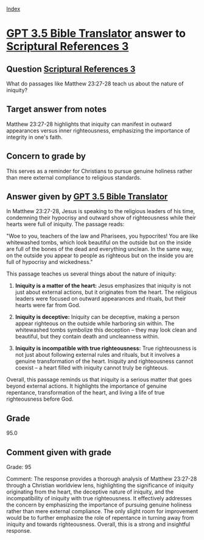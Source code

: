 
[Index](../../index.md)
# [GPT 3.5 Bible Translator](../../answering_models/GPT_3.5_Bible_Translator.md) answer to [Scriptural References 3](../../questions/Scriptural_References_3.md)

## Question [Scriptural References 3](../../questions/Scriptural_References_3.md)
What do passages like Matthew 23:27-28 teach us about the nature of iniquity?

## Target answer from notes
Matthew 23:27-28 highlights that iniquity can manifest in outward appearances versus inner righteousness, emphasizing the importance of integrity in one's faith.

## Concern to grade by
This serves as a reminder for Christians to pursue genuine holiness rather than mere external compliance to religious standards.

## Answer given by [GPT 3.5 Bible Translator](../../answering_models/GPT_3.5_Bible_Translator.md)
In Matthew 23:27-28, Jesus is speaking to the religious leaders of his time, condemning their hypocrisy and outward show of righteousness while their hearts were full of iniquity. The passage reads:

"Woe to you, teachers of the law and Pharisees, you hypocrites! You are like whitewashed tombs, which look beautiful on the outside but on the inside are full of the bones of the dead and everything unclean. In the same way, on the outside you appear to people as righteous but on the inside you are full of hypocrisy and wickedness."

This passage teaches us several things about the nature of iniquity:

1. **Iniquity is a matter of the heart:** Jesus emphasizes that iniquity is not just about external actions, but it originates from the heart. The religious leaders were focused on outward appearances and rituals, but their hearts were far from God.

2. **Iniquity is deceptive:** Iniquity can be deceptive, making a person appear righteous on the outside while harboring sin within. The whitewashed tombs symbolize this deception – they may look clean and beautiful, but they contain death and uncleanness within.

3. **Iniquity is incompatible with true righteousness:** True righteousness is not just about following external rules and rituals, but it involves a genuine transformation of the heart. Iniquity and righteousness cannot coexist – a heart filled with iniquity cannot truly be righteous.

Overall, this passage reminds us that iniquity is a serious matter that goes beyond external actions. It highlights the importance of genuine repentance, transformation of the heart, and living a life of true righteousness before God.

## Grade
95.0

## Comment given with grade
Grade: 95

Comment: The response provides a thorough analysis of Matthew 23:27-28 through a Christian worldview lens, highlighting the significance of iniquity originating from the heart, the deceptive nature of iniquity, and the incompatibility of iniquity with true righteousness. It effectively addresses the concern by emphasizing the importance of pursuing genuine holiness rather than mere external compliance. The only slight room for improvement would be to further emphasize the role of repentance in turning away from iniquity and towards righteousness. Overall, this is a strong and insightful response.
